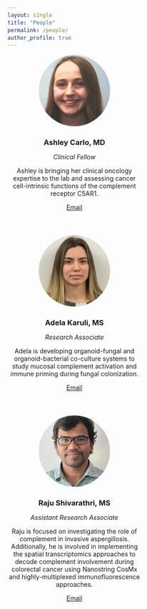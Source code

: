 ```yaml
---
layout: single
title: "People"
permalink: /people/
author_profile: true
---
```


<div style="display: flex; flex-wrap: wrap; gap: 40px; justify-content: flex-start;">

<div style="max-width: 300px; text-align: center;">
  <img src="/assets/images/team/ashley.jpg" alt="Ashley Carlo" style="border-radius: 50%; width: 160px;">
  <h3 style="margin-bottom: 5px;">Ashley Carlo, MD</h3>
  <p><em>Clinical Fellow</em></p>
  <p style="font-size: 14px;">Ashley is bringing her clinical oncology expertise to the lab and assessing cancer cell-intrinsic functions of the complement receptor C5AR1.</p>
  <p>
    <a href="mailto:ashley.carlo@hmhn.org">Email</a> 
  </p>
</div>

<div style="max-width: 300px; text-align: center;">
  <img src="/assets/images/team/adela.jpg" alt="Adela Karuli" style="border-radius: 50%; width: 160px;">
  <h3 style="margin-bottom: 5px;">Adela Karuli, MS</h3>
  <p><em>Research Associate</em></p>
  <p style="font-size: 14px;">Adela is developing organoid-fungal and organoid-bacterial co-culture systems to study mucosal complement activation and immune priming during fungal colonization.</p>
  <p>
    <a href="mailto:adela.karuli@hmh-cdi.org">Email</a>
  </p>
</div>

<div style="max-width: 300px; text-align: center;">
  <img src="/assets/images/team/raju.jpg" alt="Raju Shivarathri" style="border-radius: 50%; width: 160px;">
  <h3 style="margin-bottom: 5px;">Raju Shivarathri, MS</h3>
  <p><em>Assistant Research Associate</em></p>
  <p style="font-size: 14px;">Raju is focused on investigating the role of complement in invasive aspergillosis. Additionally, he is involved in implementing the spatial transcriptomics approaches to decode complement involvement during colorectal cancer using Nanostring CosMx and highly-multiplexed immunofluorescence approaches.</p>
  <p>
    <a href="mailto:raju.shivarathri@hmh-cdi.org">Email</a> 
  </p>
</div>

</div>


